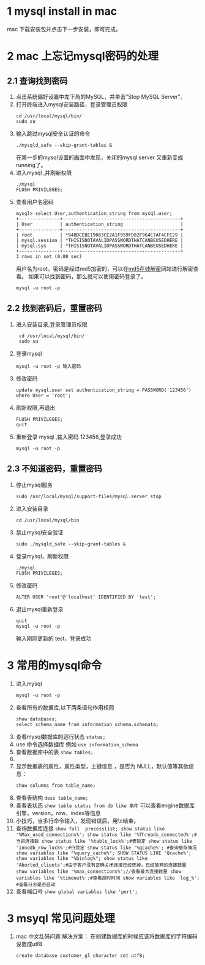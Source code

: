 # 1 mysql install in mac
mac 下载安装包并点击下一步安装，即可完成。
# 2 mac 上忘记mysql密码的处理
## 2.1 查询找到密码
1. 点击系统偏好设置中左下角的MySQL，并单击"Stop MySQL Server"。
2. 打开终端进入mysql安装路径，登录管理员权限
	```
	cd /usr/local/mysql/bin/
	sudo su
	``` 
3. 输入跳过mysql安全认证的命令 
	```
	./mysqld_safe --skip-grant-tables &
	```
	在第一步的mysql设置的画面中发现，关闭的mysql server 又重新变成running了。
4. 进入mysql ,并刷新权限
	```
	./mysql
	FLUSH PRIVILEGES;
	```
5. 查看用户名密码
	```
	mysql> select User,authentication_string from mysql.user;
	+---------------+-------------------------------------------+
	| User          | authentication_string                     |
	+---------------+-------------------------------------------+
	| root          | *94BDCEBE19083CE2A1F959FD02F964C7AF4CFC29 |
	| mysql.session | *THISISNOTAVALIDPASSWORDTHATCANBEUSEDHERE |
	| mysql.sys     | *THISISNOTAVALIDPASSWORDTHATCANBEUSEDHERE |
	+---------------+-------------------------------------------+
	3 rows in set (0.00 sec)
	```
	用户名为root，密码是经过md5加密的，可以在[md5在线解密](https://www.cmd5.com)网站进行解密查看。
	如果可以找到密码，那么就可以使用密码登录了。
	```
	mysql -u root -p
	```
## 2.2 找到密码后，重置密码
1. 进入安装目录,登录管理员权限
	```
	 cd /usr/local/mysql/bin/
	 sudo su 
	```
2. 登录mysql  
	```
	mysql -u root -p 输入密码 
	```

3. 修改密码
	```
	update mysql.user set authentication_string = PASSWORD('123456') where User = 'root';
	```
4. 刷新权限,再退出
	```
	FLUSH PRIVILEGES;
	quit 
	```

5. 重新登录 mysql ,输入密码 123456,登录成功
	```
	mysql -u root -p 
	```
## 2.3 不知道密码，重置密码

1. 停止mysql服务 
	```
	sudo /usr/local/mysql/support-files/mysql.server stop
	```
2. 进入安装目录 
	```
	cd /usr/local/mysql/bin
	```

3. 禁止mysql安全验证  
	```
	sudo ./mysqld_safe --skip-grant-tables &
	```
4. 登录mysql，刷新权限
	```
	./mysql
	FLUSH PRIVILEGES;
	```
5. 修改密码 
	```
	ALTER USER 'root'@'localhost' IDENTIFIED BY 'test';
	```

6. 退出mysql重新登录 
	```
	quit
	mysql -u root -p
	```
	 输入刚刚更新的 test，登录成功
# 3 常用的mysql命令
1. 进入mysql
	```
	mysql -u root -p
	```
2. 查看所有的数据库,以下两条语句作用相同
	```
	show databases;
	select schema_name from information_schema.schemata;
	```
3. 查看mysql数据库的运行状态  `status;`
4. use 命令选择数据库 例如 `use information_schema`
5. 查看数据库中的表 `show tables;`
6. 
7. 显示数据表的属性，属性类型，主键信息 ，是否为 NULL，默认值等其他信息：
	```
	show columns from table_name;
	```
8. 查看表结构 `desc table_name;`
9. 查看表状态 `show table status from db like 条件`
可以查看engine数据库引擎，version，row、index等信息
10. 小技巧，当多行命令输入，发现错误后，用\c结束。
11.  查询数据库连接
	```
	show full  processlist;
	show status like '%Max_used_connections%';
	show status like '%Threads_connected%';#当前连接数
	show status like '%table_lock%';#表锁定
	show status like 'innodb_row_lock%';#行锁定
	show status like '%qcache%'; #查询缓存情况
	show variables like "%query_cache%";
	SHOW STATUS LIKE 'Qcache%';
	show variables like "%binlog%";
	show status like 'Aborted_clients';#由于客户没有正确关闭连接已经死掉，已经放弃的连接数量
	show variables like '%max_connections%';//查看最大连接数量
	show variables like '%timeout%';#查看超时时间
	show variables like 'log_%'; #查看日志是否启动
	```
12. 查看端口号 `show global variables like 'port';` 
# 3 msyql 常见问题处理
1. mac 中文乱码问题
	解决方案：
	在创建数据库的时候应该将数据库的字符编码设置成utf8
	```
	create database customer_gl character set utf8;
	```
	 

 
	 

<!--stackedit_data:
eyJoaXN0b3J5IjpbMTA4MTYwOTc1MywtMTYwNTIzNjk4NywtOT
k2NzQ5ODk1LDEwMzU3NjI3OTcsMjAyNzMxNDM4MSwxOTg5NDY0
NTQ5LDI0MTg0NzczMywyNTI3OTUyNTQsLTE4NTM4NDY2ODMsLT
cxOTEyNjU4MywtMjAzNzQ5NTgyMywtMTU1MDgyMjE4MywtMTg0
MjM5Njg1NCw0OTA1MjY0OTJdfQ==
-->